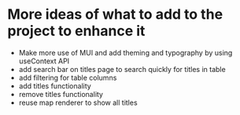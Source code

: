# More ideas of what to add to the project to enhance it

- Make more use of MUI and add theming and typography by using useContext API
- add search bar on titles page to search quickly for titles in table
- add filtering for table columns
- add titles functionality 
- remove titles functionality
- reuse map renderer to show all titles 